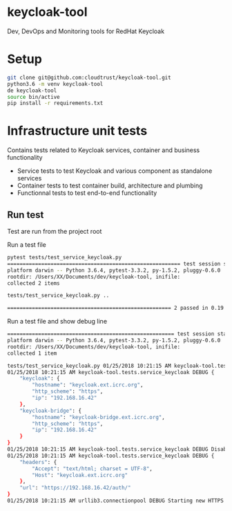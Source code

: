 # keycloak-tool
Dev, DevOps and Monitoring tools for RedHat Keycloak

# Setup

```Bash
git clone git@github.com:cloudtrust/keycloak-tool.git
python3.6 -m venv keycloak-tool
de keycloak-tool
source bin/active
pip install -r requirements.txt
```

# Infrastructure unit tests

Contains tests related to Keycloak services, container and business functionality

* Service tests to test Keycloak and various component as standalone services
* Container tests to test container build, architecture and plumbing
* Functionnal tests to test end-to-end functionality

## Run test

Test are run from the project root

Run a test file

```Bash
pytest tests/test_service_keycloak.py
======================================================== test session starts ========================================================
platform darwin -- Python 3.6.4, pytest-3.3.2, py-1.5.2, pluggy-0.6.0
rootdir: /Users/XX/Documents/dev/keycloak-tool, inifile:
collected 2 items

tests/test_service_keycloak.py ..                                                                                             [100%]

===================================================== 2 passed in 0.19 seconds ===================================================
```

Run a test file and show debug line

```bash
====================================================== test session starts =======================================================
platform darwin -- Python 3.6.4, pytest-3.3.2, py-1.5.2, pluggy-0.6.0
rootdir: /Users/XX/Documents/dev/keycloak-tool, inifile:
collected 1 item

tests/test_service_keycloak.py 01/25/2018 10:21:15 AM keycloak-tool.tests.service_keycloak DEBUG /Users/spa/Documents/dev/keycloak-tool/tests_config/dev.json
01/25/2018 10:21:15 AM keycloak-tool.tests.service_keycloak DEBUG {
    "keycloak": {
        "hostname": "keycloak.ext.icrc.org",
        "http_scheme": "https",
        "ip": "192.168.16.42"
    },
    "keycloak-bridge": {
        "hostname": "keycloak-bridge.ext.icrc.org",
        "http_scheme": "https",
        "ip": "192.168.16.42"
    }
}
01/25/2018 10:21:15 AM keycloak-tool.tests.service_keycloak DEBUG Disabling https warning
01/25/2018 10:21:15 AM keycloak-tool.tests.service_keycloak DEBUG {
    "headers": {
        "Accept": "text/html; charset = UTF-8",
        "Host": "keycloak.ext.icrc.org"
    },
    "url": "https://192.168.16.42/auth/"
}
01/25/2018 10:21:15 AM urllib3.connectionpool DEBUG Starting new HTTPS connection (1): 192.168.16.42
```